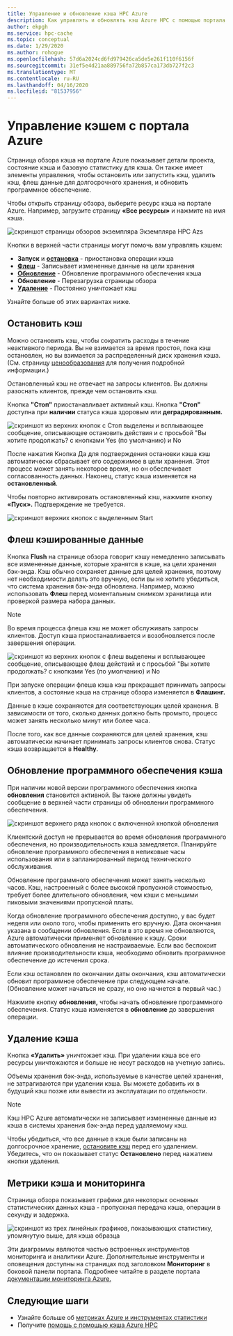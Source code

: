 ```yaml
---
title: Управление и обновление кэша HPC Azure
description: Как управлять и обновлять кэш Azure HPC с помощью портала Azure
author: ekpgh
ms.service: hpc-cache
ms.topic: conceptual
ms.date: 1/29/2020
ms.author: rohogue
ms.openlocfilehash: 57d6a2024cd6fd979426ca5de5e261f110f6156f
ms.sourcegitcommit: 31ef5e4d21aa889756fa72b857ca173db727f2c3
ms.translationtype: MT
ms.contentlocale: ru-RU
ms.lasthandoff: 04/16/2020
ms.locfileid: "81537956"
---
```

# <a name="manage-your-cache-from-the-azure-portal"></a>Управление кэшем с портала Azure

Страница обзора кэша на портале Azure показывает детали проекта, состояние кэша и базовую статистику для кэша. Он также имеет элементы управления, чтобы остановить или запустить кэш, удалить кэш, флеш данные для долгосрочного хранения, и обновить программное обеспечение.

Чтобы открыть страницу обзора, выберите ресурс кэша на портале Azure. Например, загрузите страницу **«Все ресурсы»** и нажмите на имя кэша.

![скриншот страницы обзоров экземпляра Экземпляра HPC Azs](media/hpc-cache-overview.png)

Кнопки в верхней части страницы могут помочь вам управлять кэшем:

* **Запуск** и [**остановка**](#stop-the-cache) - приостановка операции кэша
* [**Флеш**](#flush-cached-data) - Записывает измененные данные на цели хранения
* [**Обновление**](#upgrade-cache-software) - Обновление программного обеспечения кэша
* **Обновление** - Перезагрузка страницы обзора
* [**Удаление**](#delete-the-cache) - Постоянно уничтожает кэш

Узнайте больше об этих вариантах ниже.

## <a name="stop-the-cache"></a>Остановить кэш

Можно остановить кэш, чтобы сократить расходы в течение неактивного периода. Вы не взимается за время простоя, пока кэш остановлен, но вы взимается за распределенный диск хранения кэша. (См. страницу [ценообразования](https://aka.ms/hpc-cache-pricing) для получения подробной информации.)

Остановленный кэш не отвечает на запросы клиентов. Вы должны разоснать клиентов, прежде чем остановить кэш.

Кнопка **"Стоп"** приостанавливает активный кэш. Кнопка **"Стоп"** доступна при **наличии** статуса кэша здоровым или **деградированным.**

![скриншот из верхних кнопок с Стоп выделены и всплывающее сообщение, описывающее остановить действия и с просьбой "Вы хотите продолжать? с кнопками Yes (по умолчанию) и No](media/stop-cache.png)

После нажатия Кнопка Да для подтверждения остановки кэша кэш автоматически сбрасывает его содержимое в цели хранения. Этот процесс может занять некоторое время, но он обеспечивает согласованность данных. Наконец, статус кэша изменяется на **остановленный**.

Чтобы повторно активировать остановленный кэш, нажмите кнопку **«Пуск».** Подтверждение не требуется.

![скриншот верхних кнопок с выделенным Start](media/start-cache.png)

## <a name="flush-cached-data"></a>Флеш кэшированные данные

Кнопка **Flush** на странице обзора говорит кэшу немедленно записывать все измененные данные, которые хранятся в кэше, на цели хранения бэк-энда. Кэш обычно сохраняет данные для целей хранения, поэтому нет необходимости делать это вручную, если вы не хотите убедиться, что система хранения бэк-энда обновлена. Например, можно использовать **Флеш** перед моментальным снимком хранилища или проверкой размера набора данных.

> [!NOTE]
> Во время процесса флеша кэш не может обслуживать запросы клиентов. Доступ кэша приостанавливается и возобновляется после завершения операции.

![скриншот из верхних кнопок с флеш выделены и всплывающее сообщение, описывающее флеш действий и с просьбой "Вы хотите продолжать? с кнопками Yes (по умолчанию) и No](media/hpc-cache-flush.png)

При запуске операции флеша кэша кэш прекращает принимать запросы клиентов, а состояние кэша на странице обзора изменяется в **Флашинг.**

Данные в кэше сохраняются для соответствующих целей хранения. В зависимости от того, сколько данных должно быть промыто, процесс может занять несколько минут или более часа.

После того, как все данные сохраняются для целей хранения, кэш автоматически начинает принимать запросы клиентов снова. Статус кэша возвращается в **Healthy**.

## <a name="upgrade-cache-software"></a>Обновление программного обеспечения кэша

При наличии новой версии программного обеспечения кнопка **обновления** становится активной. Вы также должны увидеть сообщение в верхней части страницы об обновлении программного обеспечения.

![скриншот верхнего ряда кнопок с включенной кнопкой обновления](media/hpc-cache-upgrade-button.png)

Клиентский доступ не прерывается во время обновления программного обеспечения, но производительность кэша замедляется. Планируйте обновление программного обеспечения в непиковые часы использования или в запланированный период технического обслуживания.

Обновление программного обеспечения может занять несколько часов. Кэш, настроенный с более высокой пропускной стоимостью, требует более длительного обновления, чем кэши с меньшими пиковыми значениями пропускной платы.

Когда обновление программного обеспечения доступно, у вас будет неделя или около того, чтобы применить его вручную. Дата окончания указана в сообщении обновления. Если в это время не обновляются, Azure автоматически применяет обновление к кэшу. Сроки автоматического обновления не настраиваемые. Если вас беспокоит влияние производительности кэша, необходимо обновить программное обеспечение до истечения срока.

Если кэш остановлен по окончании даты окончания, кэш автоматически обновит программное обеспечение при следующем начале. (Обновление может начаться не сразу, но оно начнется в первый час.)

Нажмите кнопку **обновления,** чтобы начать обновление программного обеспечения. Статус кэша изменяется в **обновление** до завершения операции.

## <a name="delete-the-cache"></a>Удаление кэша

Кнопка **«Удалить»** уничтожает кэш. При удалении кэша все его ресурсы уничтожаются и больше не несут расходов на учетную запись.

Объемы хранения бэк-энда, используемые в качестве целей хранения, не затрагиваются при удалении кэша. Вы можете добавить их в будущий кэш позже или вывести из эксплуатации по отдельности.

> [!NOTE]
> Кэш HPC Azure автоматически не записывает измененные данные из кэша в системы хранения бэк-энда перед удаляемому кэш.
>
> Чтобы убедиться, что все данные в кэше были записаны на долгосрочное хранение, [остановите кэш](#stop-the-cache) перед его удалением. Убедитесь, что он показывает статус **Остановлено** перед нажатием кнопки удаления.

## <a name="cache-metrics-and-monitoring"></a>Метрики кэша и мониторинга

Страница обзора показывает графики для некоторых основных статистических данных кэша - пропускная передача кэша, операции в секунду и задержка.

![скриншот из трех линейных графиков, показывающих статистику, упомянутую выше, для кэша образца](media/hpc-cache-overview-stats.png)

Эти диаграммы являются частью встроенных инструментов мониторинга и аналитики Azure. Дополнительные инструменты и оповещения доступны на страницах под заголовком **Мониторинг** в боковой панели портала. Подробнее читайте в разделе портала [документации мониторинга Azure.](../azure-monitor/insights/monitor-azure-resource.md#monitoring-in-the-azure-portal)

## <a name="next-steps"></a>Следующие шаги

* Узнайте больше об [метриках Azure и инструментах статистики](../azure-monitor/index.yml)
* Получите [помощь с помощью кэша Azure HPC](hpc-cache-support-ticket.md)
